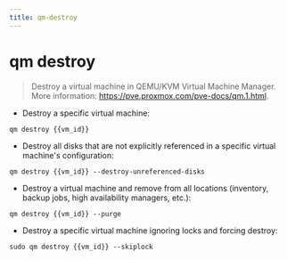 ```yaml
---
title: qm-destroy
---
```

# qm destroy

> Destroy a virtual machine in QEMU/KVM Virtual Machine Manager.
> More information: <https://pve.proxmox.com/pve-docs/qm.1.html>.

- Destroy a specific virtual machine:

`qm destroy {{vm_id}}`

- Destroy all disks that are not explicitly referenced in a specific virtual machine's configuration:

`qm destroy {{vm_id}} --destroy-unreferenced-disks`

- Destroy a virtual machine and remove from all locations (inventory, backup jobs, high availability managers, etc.):

`qm destroy {{vm_id}} --purge`

- Destroy a specific virtual machine ignoring locks and forcing destroy:

`sudo qm destroy {{vm_id}} --skiplock`
